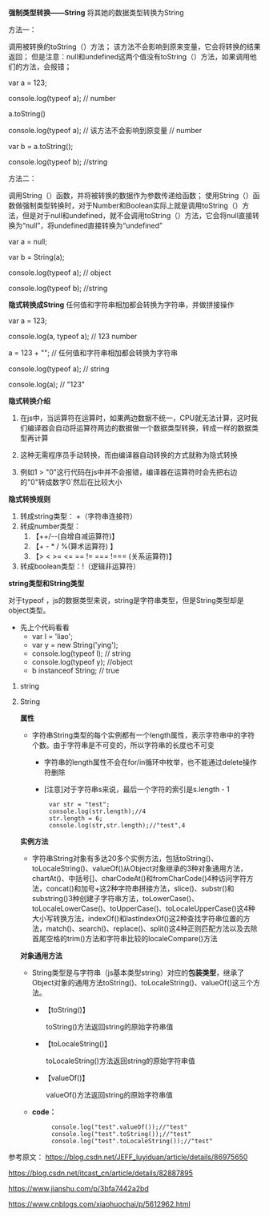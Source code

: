 **强制类型转换——String**
将其她的数据类型转换为String

方法一：

调用被转换的toString（）方法；
该方法不会影响到原来变量，它会将转换的结果返回；
但是注意：null和undefined这两个值没有toString（）方法，如果调用他们的方法，会报错；

var a = 123;

console.log(typeof a); // number

a.toString()

console.log(typeof a); // 该方法不会影响到原变量 // number

var b = a.toString();

console.log(typeof b); //string


方法二：

调用String（）函数，并将被转换的数据作为参数传递给函数；
使用String（）函数做强制类型转换时，对于Number和Boolean实际上就是调用toString（）方法，但是对于null和undefined，就不会调用toString（）方法，它会将null直接转换为“null”，将undefined直接转换为“undefined”

var  a = null;

var b = String(a);

console.log(typeof a); // object

console.log(typeof b); //string

**隐式转换成String** 
任何值和字符串相加都会转换为字符串，并做拼接操作

var a = 123; 

console.log(a, typeof a); // 123 number 

a = 123 + ""; // 任何值和字符串相加都会转换为字符串

console.log(typeof a); // string

console.log(a); // "123"



**隐式转换介绍**

1. 在js中，当运算符在运算时，如果两边数据不统一，CPU就无法计算，这时我们编译器会自动将运算符两边的数据做一个数据类型转换，转成一样的数据类型再计算

2. 这种无需程序员手动转换，而由编译器自动转换的方式就称为隐式转换

3. 例如1 > "0"这行代码在js中并不会报错，编译器在运算符时会先把右边的"0"转成数字0`然后在比较大小

**隐式转换规则**

1. 转成string类型： +（字符串连接符）
2. 转成number类型：
   1. 【++/--(自增自减运算符)】 
   2. 【+ - * / %(算术运算符) 】
   3. 【> < >= <= == != === !=== (关系运算符)】
3. 转成boolean类型：!（逻辑非运算符）



**string类型和String类型**

对于typeof ，js的数据类型来说，string是字符串类型，但是String类型却是object类型。

* 先上个代码看看
  * var l = 'liao';
  * var y = new String('ying');
  * console.log(typeof l); // string
  * console.log(typeof y); //object
  * b instanceof String; // true

1. string

2. String

   **属性**

   * 字符串String类型的每个实例都有一个length属性，表示字符串中的字符个数。由于字符串是不可变的，所以字符串的长度也不可变

     * 字符串的length属性不会在for/in循环中枚举，也不能通过delete操作符删除

     * [注意]对于字符串s来说，最后一个字符的索引是s.length - 1

   ```JS
           var str = "test";
           console.log(str.length);//4
           str.length = 6;
           console.log(str,str.length);//"test",4
   ```

   **实例方法**

   - 字符串String对象有多达20多个实例方法，包括toString()、toLocaleString()、valueOf()从Object对象继承的3种对象通用方法，chartAt()、中括号[]、charCodeAt()和fromCharCode()4种访问字符方法，concat()和加号+这2种字符串拼接方法，slice()、substr()和substring()3种创建子字符串方法，toLowerCase()、toLocaleLowerCase()、toUpperCase()、toLocaleUpperCase()这4种大小写转换方法，indexOf()和lastIndexOf()这2种查找字符串位置的方法，match()、search()、replace()、split()这4种正则匹配方法以及去除首尾空格的trim()方法和字符串比较的localeCompare()方法

   **对象通用方法**

   - String类型是与字符串（js基本类型string）对应的**包装类型**，继承了Object对象的通用方法toString()、toLocaleString()、valueOf()这三个方法。

     - 【toString()】

       ​	toString()方法返回string的原始字符串值

     - 【toLocaleString()】

       ​	toLocaleString()方法返回string的原始字符串值

     - 【valueOf()】

       ​	valueOf()方法返回string的原始字符串值

   - **code：**

```JS
            console.log("test".valueOf());//"test"
            console.log("test".toString());//"test"
            console.log("test".toLocaleString());//"test"
```





参考原文： <https://blog.csdn.net/JEFF_luyiduan/article/details/86975650>

<https://blog.csdn.net/itcast_cn/article/details/82887895>

<https://www.jianshu.com/p/3bfa7442a2bd>

<https://www.cnblogs.com/xiaohuochai/p/5612962.html>